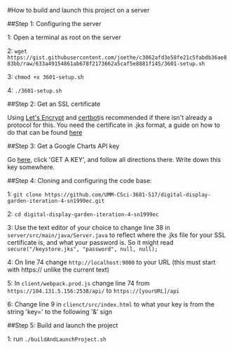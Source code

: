 #How to build and launch this project on a server

##Step 1: Configuring the server

1: Open a terminal as root on the server

2: `wget https://gist.githubusercontent.com/joethe/c3062afd3e58fe21c5fabdb36ae883bb/raw/633a49154861ab678f2173662a5caf5e8881f145/3601-setup.sh`

3: `chmod +x 3601-setup.sh`

4: `./3601-setup.sh`

##Step 2: Get an SSL certificate

Using [Let's Encrypt](https://letsencrypt.org/) and [certbot](https://certbot.eff.org/)is recommended if there isn't 
already a protocol for this. You need the certificate in .jks format, a guide on how to do that can be found [here](https://community.thingworx.com/thread/39949)

##Step 3: Get a Google Charts API key

Go [here](https://developers.google.com/maps/documentation/javascript/get-api-key), click 'GET A KEY', and follow all
directions there. Write down this key somewhere.

##Step 4: Cloning and configuring the code base:

1: `git clone https://github.com/UMM-CSci-3601-S17/digital-display-garden-iteration-4-sn1999ec.git`

2: `cd digital-display-garden-iteration-4-sn1999ec`

3: Use the text editor of your choice to change line 38 in `server/src/main/java/Server.java` to reflect where the .jks
file for your SSL certificate is, and what your password is. So it might read 
`secure("/keystore.jks", "password", null, null);` 

4: On line 74 change `http://localhost:9000` to your URL (this must start with https:// unlike the current text)

5: In `client/webpack.prod.js` change line 74 from `https://104.131.5.156:2538/api/` to `https://[yourURL]/api`

6: Change line 9 in `clienct/src/index.html` to what your key is from the string 'key=' to the following '&' sign

##Step 5: Build and launch the project

1: run `./buildAndLaunchProject.sh`